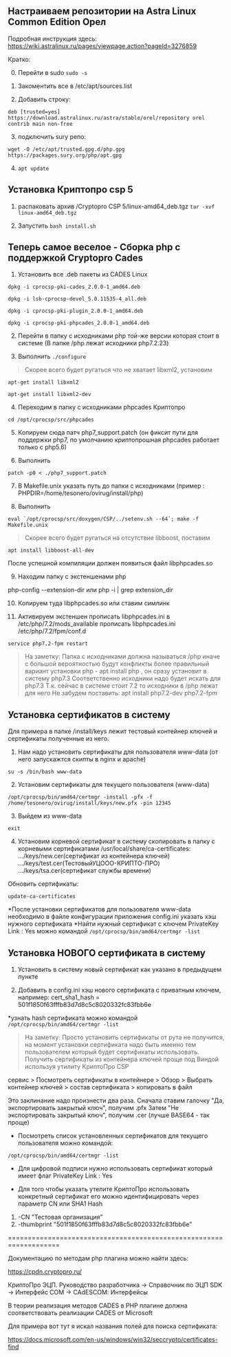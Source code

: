 ## Настраиваем репозитории на Astra Linux Common Edition Орел

Подробная инструкция здесь: https://wiki.astralinux.ru/pages/viewpage.action?pageId=3276859

Кратко:

0. Перейти в sudo
```sudo -s```

1. Закоментить все в /etc/apt/sources.list

2. Добавить строку:

```deb [trusted=yes] https://download.astralinux.ru/astra/stable/orel/repository orel contrib main non-free```

3. подключить sury репо:

```wget -O /etc/apt/trusted.gpg.d/php.gpg https://packages.sury.org/php/apt.gpg```

4. ```apt update```

## Установка Криптопро csp 5

1. распаковать архив /Cryptopro CSP 5/linux-amd64_deb.tgz
```tar -xvf linux-amd64_deb.tgz```

2. Запустить
```bash install.sh```

## Теперь самое веселое - Сборка php с поддержкой Cryptopro Cades

1. Установить все .deb пакеты из CADES Linux

```dpkg -i cprocsp-pki-cades_2.0.0-1_amd64.deb```

```dpkg -i lsb-cprocsp-devel_5.0.11535-4_all.deb```

```dpkg -i cprocsp-pki-plugin_2.0.0-1_amd64.deb```

```dpkg -i cprocsp-pki-phpcades_2.0.0-1_amd64.deb```

2. Перейти в папку с исходниками php той-же версии которая стоит в системе (В папке /php лежат исходники php7.2.23)

3. Выполнить
```./configure```

> Скорее всего будет ругаться что не хватает libxml2, установим

```apt-get install libxml2```

```apt-get install libxml2-dev```

4. Переходим в папку с исходниками phpcades Криптопро

```cd /opt/cprocsp/src/phpcades```

5. Копируем сюда патч php7_support.patch (он фиксит пути для поддержки php7, по умолчанию криптопрошная phpcades работает только с php5.6)

6. Выполнить

```patch -p0 < ./php7_support.patch```

7. В Makefile.unix указать путь до папки с исходниками (пример : PHPDIR=/home/tesonero/ovirug/install/php)

8. Выполнить

```eval `/opt/cprocsp/src/doxygen/CSP/../setenv.sh --64`; make -f Makefile.unix```

> Скорее всего будет ругаться на отсутствие libboost, поставим

```apt install libboost-all-dev```

После успешной компиляции должен появиться файл libphpcades.so

9. Находим папку с экстеншенами php

php-config --extension-dir
или
php -i | grep extension_dir

10. Копируем туда libphpcades.so или ставим симлинк

11. Активируем экстеншен
прописать libphpcades.ini в /etc/php/7.2/mods_available
прописать libphpcades.ini /etc/php/7.2/fpm/conf.d

```service php7.2-fpm restart```

> На заметку:
> Папка с исходниками должна называться /php иначе с большой вероятностью будут конфликты
> более правильный вариант установки php - apt install php , он сразу установит в систему php7.3
> Соответственно исходники надо будет искать для php7.3
> Т.к. сейчас в системе стоит 7.2 то исходники в /php лежат для него
> Не забудем поставить: apt install php7.2-dev php7.2-fpm

## Установка сертификатов в систему
Для примера в папке /install/keys лежит тестовый контейнер ключей и сертификаты полученные из него.

1. Нам надо установить сертификаты для пользователя www-data (от него запускажтся скипты в nginx и apache)

```su -s /bin/bash www-data```

2. Установим сертификаты для текущего пользователя (www-data)

```/opt/cprocsp/bin/amd64/certmgr -install -pfx -f /home/tesonero/ovirug/install/keys/new.pfx -pin 12345```

3. Выйдем из www-data

```exit```

4. Установим корневой сертификат в систему
скопировать в папку с корневыми сертификатами /usr/local/share/ca-certificates:
.../keys/new.cer(сертификат из контейнера ключей)
.../keys/test.cer(ТестовыйУЦООО-КРИПТО-ПРО)
.../keys/tsa.cer(сертификат службы времени)

Обновить сертификаты:

```update-ca-certificates```

*После установки сертификатов для пользователя www-data необходимо в файле конфигурации приложения config.ini указать хэш нужного сертификата
*Найти нужный сертификат с ключем PrivateKey Link : Yes можно командой ```/opt/cprocsp/bin/amd64/certmgr -list```
  
## Установка НОВОГО сертификата в систему

1. Установить в систему новый сертификат как указано в предыдущем пункте

2. Добавить в config.ini хэш нового сертификата с приватным ключем, например:
cert_sha1_hash = 501f1850f63fffb83d7d8c5c8020332fc83fbb6e

*узнать hash сертификата можно командой ```/opt/cprocsp/bin/amd64/certmgr -list```

> На заметку:
>  Просто установить сертификаты от рута не получится, на момент установки сертификата надо быть именно тем пользователем который будет сертификаты использовать.
> Получить сертификаты из контейнера ключей проще под Виндой используя утилиту КриптоПро CSP

сервис > Посмотреть сертификаты в контейнере > Обзор > Выбрать контейнер ключей > состав сертификата > копировать в файл

Это заклинание надо произнести два раза. Сначала ставим галочку "Да, экспортировать закрытый ключ", получим .pfx
Затем "Не экспортировать закрытый ключ", получим .cer (лучше BASE64 - так проще)

* Посмотреть список установленных сертификатов для текущего пользователя можно командой:

```/opt/cprocsp/bin/amd64/certmgr -list```

* Для цифровой подписи нужно использовать сертификат который имеет флаг
PrivateKey Link     : Yes

* Для того чтобы указать утелите КриптоПро использовать конкретный сертификат его можно идентифицировать через параметр
 CN или SHA1 Hash
 1. -CN "Тестовая организация"
 2. -thumbprint "501f1850f63fffb83d7d8c5c8020332fc83fbb6e"
 
 ===================================================================
 
 Документацию по методам php плагина можно найти здесь:
 
 https://cpdn.cryptopro.ru/ 
 
 КриптоПро ЭЦП. Руководство разработчика -> Справочник по ЭЦП SDK -> Интерфейс COM -> CAdESCOM: Интерфейсы
 
 
 В теории реализация методов CADES в PHP плагине должна соответствовать реализации CADES от Microsoft
 
 Для примера вот тут я искал названия полей для поиска сертификата: 
 
 https://docs.microsoft.com/en-us/windows/win32/seccrypto/certificates-find
 